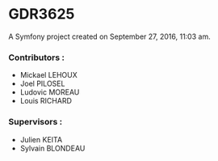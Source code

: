 GDR3625
=======

A Symfony project created on September 27, 2016, 11:03 am.

### Contributors :

  * Mickael LEHOUX
  * Joel PILOSEL
  * Ludovic MOREAU
  * Louis RICHARD

### Supervisors :
  
  * Julien KEITA
  * Sylvain BLONDEAU




